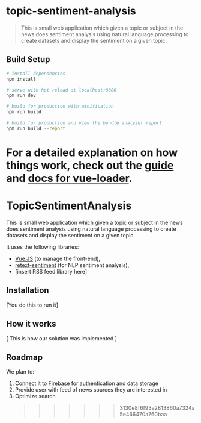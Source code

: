 # topic-sentiment-analysis

> This is small web application which given a topic or subject in the news does sentiment analysis using natural language processing to create datasets and display the sentiment on a given topic.

## Build Setup

```bash
# install dependencies
npm install

# serve with hot reload at localhost:8080
npm run dev

# build for production with minification
npm run build

# build for production and view the bundle analyzer report
npm run build --report
```

# For a detailed explanation on how things work, check out the [guide](http://vuejs-templates.github.io/webpack/) and [docs for vue-loader](http://vuejs.github.io/vue-loader).

# TopicSentimentAnalysis

This is small web application which given a topic or subject in the news does sentiment analysis using natural language processing to create datasets and display the sentiment on a given topic.

It uses the following libraries:

- [Vue.JS](https://vuejs.org/) (to manage the front-end),
- [retext-sentiment](https://github.com/retextjs/retext-sentiment) (for NLP sentiment analysis),
- [insert RSS feed library here]

## Installation

[You do this to run it]

## How it works

[ This is how our solution was implemented ]

## Roadmap

We plan to:

1. Connect it to [Firebase](https://firebase.google.com) for authentication and data storage
2. Provide user with feed of news sources they are interested in
3. Optimize search
   > > > > > > > 3130e8f6f93a2813860a7324a5e466470a760baa
